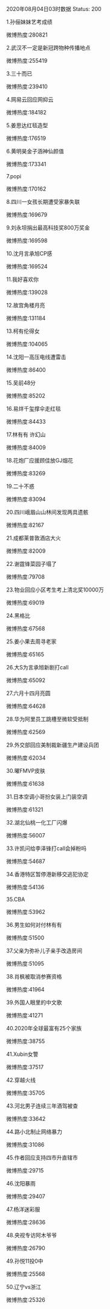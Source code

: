 2020年08月04日03时数据
Status: 200

1.孙俪妹妹艺考成绩

微博热度:280821

2.武汉不一定是新冠跨物种传播地点

微博热度:255419

3.三十而已

微博热度:239410

4.网易云回应网抑云

微博热度:184182

5.姜思达红毯造型

微博热度:176519

6.黄明昊金子涵神仙颜值

微博热度:173341

7.popi

微博热度:170162

8.四川一女孩长期遭受家暴失联

微博热度:169679

9.刘永坦捐出最高科技奖800万奖金

微博热度:169598

10.沈月言承旭CP感

微博热度:169524

11.我好喜欢你

微博热度:139028

12.故宫角楼月亮

微博热度:131184

13.柯有伦得女

微博热度:104065

14.沈阳一高压电线遭雷击

微博热度:86400

15.吴前48分

微博热度:85202

16.易烊千玺撑伞走红毯

微博热度:84433

17.林有有 许幻山

微博热度:84009

18.花炮厂应援顾佳放GJ烟花

微博热度:83269

19.二十不惑

微博热度:83094

20.四川峨眉山山林间发现两具遗骸

微博热度:82167

21.成都莱普敦酒店大火

微博热度:82009

22.谢霆锋菜园子塌了

微博热度:79708

23.物业回应小区考生考上清北奖10000万

微博热度:69019

24.黑格比

微博热度:67568

25.姜小果去周寻老家

微博热度:65165

26.大S为言承旭新剧打call

微博热度:65092

27.六月十四月亮圆

微博热度:64628

28.华为阿里员工跳槽至微软受抵制

微博热度:62569

29.外交部回应美制裁新疆生产建设兵团

微博热度:62034

30.曜FMVP皮肤

微博热度:61638

31.日本空调小哥扮女装上门装空调

微博热度:61321

32.湖北仙桃一化工厂闪爆

微博热度:56007

33.许凯问给李泽锋打call会掉粉吗

微博热度:54687

34.香港特区暂停港新移交逃犯协定

微博热度:54136

35.CBA

微博热度:53962

36.男生如何对付林有有

微博热度:51500

37.父亲为弥补儿子亲手改造房间

微博热度:51095

38.肖枫被取消参赛资格

微博热度:41964

39.外国人眼里的中文歌

微博热度:41271

40.2020年全球最富有25个家族

微博热度:38755

41.Xubin女警

微博热度:37517

42.穿越火线

微博热度:35705

43.河北男子连续三年酒驾被查

微博热度:33642

44.路小北制止网络暴力

微博热度:31086

45.作者回应支持四市升直辖市

微博热度:29715

46.沈阳暴雨

微博热度:29407

47.杨洋迷彩服

微博热度:28636

48.央视专访阿木爷爷

微博热度:26790

49.孙悦11投0中

微博热度:25568

50.辽宁vs浙江

微博热度:25326

